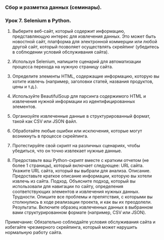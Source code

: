 ### Сбор и разметка данных (семинары).  
### Урок 7. Selenium в Python.  
1. Выберите веб-сайт, который содержит информацию, представляющую интерес для извлечения данных. Это может быть новостной сайт, платформа для электронной коммерции или любой другой сайт, который позволяет осуществлять скрейпинг (убедитесь в соблюдении условий обслуживания сайта).

2. Используя Selenium, напишите сценарий для автоматизации процесса перехода на нужную страницу сайта.

3. Определите элементы HTML, содержащие информацию, которую вы хотите извлечь (например, заголовки статей, названия продуктов, цены и т.д.).

4. Используйте BeautifulSoup для парсинга содержимого HTML и извлечения нужной информации из идентифицированных элементов.

5. Организуйте извлеченные данные в структурированный формат, такой как CSV или JSON файл.

6. Обработайте любые ошибки или исключения, которые могут возникнуть в процессе скрейпинга.
7. Протестируйте свой скрипт на различных сценариях, чтобы убедиться, что он точно извлекает нужные данные.
8. Предоставьте ваш Python-скрипт вместе с кратким отчетом (не более 1 страницы), который включает следующее:
URL сайта. Укажите URL сайта, который вы выбрали для анализа.
Описание. Предоставьте краткое описание информации, которую вы хотели извлечь из сайта.
Подход. Объясните подход, который вы использовали для навигации по сайту, определения соответствующих элементов и извлечения нужных данных.
Трудности. Опишите все проблемы и препятствия, с которыми вы столкнулись в ходе реализации проекта, и как вы их преодолели.
Результаты. Включите образец извлеченных данных в выбранном вами структурированном формате (например, CSV или JSON).

Примечание: Обязательно соблюдайте условия обслуживания сайта и избегайте чрезмерного скрейпинга, который может нарушить нормальную работу сайта.